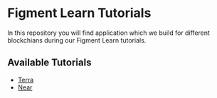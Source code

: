 # Figment Learn Tutorials

In this repository you will find application which we build for different
blockchians during our Figment Learn tutorials.

## Available Tutorials

- [Terra](/terra)
- [Near](/near)
